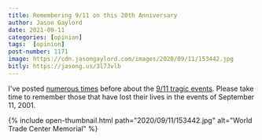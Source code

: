 ```yaml
---
title: Remembering 9/11 on this 20th Anniversary
author: Jason Gaylord
date: 2021-09-11
categories: [opinion]
tags:  [opinion]
post-number: 1171
image: https://cdn.jasongaylord.com/images/2020/09/11/153442.jpg
bitly: https://jasong.us/3l7Jvlb
---
```


I've posted [numerous times](https://jasong.us/3dpAu1B) before about the [9/11 tragic events](https://jasong.us/3mcTPI7). Please take time to remember those that have lost their lives in the events of September 11, 2001.

{% include open-thumbnail.html path="2020/09/11/153442.jpg" alt="World Trade Center Memorial" %}